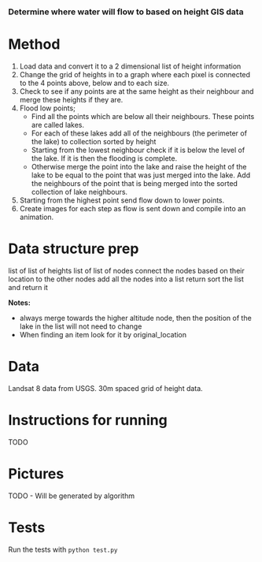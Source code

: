 ### Determine where water will flow to based on height GIS data

# Method

1. Load data and convert it to a 2 dimensional list of height information
2. Change the grid of heights in to a graph where each pixel is connected to the 4 points above, below and to each size.
3. Check to see if any points are at the same height as their neighbour and merge these heights if they are.
4. Flood low points;
    * Find all the points which are below all their neighbours. These points are called lakes.
    * For each of these lakes add all of the neighbours (the perimeter of the lake) to collection sorted by height
    * Starting from the lowest neighbour check if it is below the level of the lake. If it is then the flooding is complete.
    * Otherwise merge the point into the lake and raise the height of the lake to be equal to the point that was just merged into the lake. Add the neighbours of the point that is being merged into the sorted collection of lake neighbours.
5. Starting from the highest point send flow down to lower points.
6. Create images for each step as flow is sent down and compile into an animation.

# Data structure prep

list of list of heights
list of list of nodes
connect the nodes based on their location to the other nodes
add all the nodes into a list
return sort the list and return it

**Notes:**

* always merge towards the higher altitude node, then the position of the lake in the list will not need to change
* When finding an item look for it by original_location

# Data

Landsat 8 data from USGS. 30m spaced grid of height data.

# Instructions for running

TODO

# Pictures

TODO - Will be generated by algorithm

# Tests

Run the tests with `python test.py`
